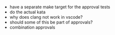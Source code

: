 - have a separate make target for the approval tests
- do the actual kata
- why does clang not work in vscode?
- should some of this be part of approvals?
- combination approvals